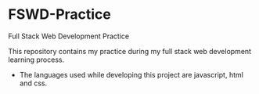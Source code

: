 # FSWD-Practice

Full Stack Web Development Practice

This repository contains my practice during my full stack web development learning process.

- The languages ​​used while developing this project are javascript, html and css.
